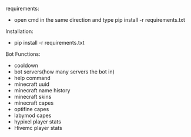requirements:
- open cmd in the same direction and type
pip install -r requirements.txt


Installation:
- pip install -r requirements.txt

Bot Functions:
- cooldown
- bot servers(how many servers the bot in)
- help command
- minecraft uuid
- minecraft name history
- minecraft skins
- minecraft capes
- optifine capes
- labymod capes
- hypixel player stats
- Hivemc player stats
